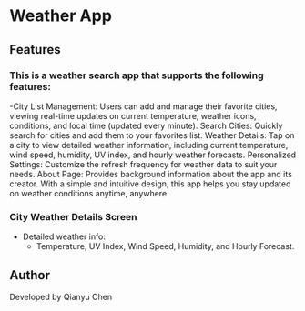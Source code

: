 #  Weather App

## Features
### This is a weather search app that supports the following features:

-City List Management: Users can add and manage their favorite cities, viewing real-time updates on current temperature, weather icons, conditions, and local time (updated every minute).
Search Cities: Quickly search for cities and add them to your favorites list.
Weather Details: Tap on a city to view detailed weather information, including current temperature, wind speed, humidity, UV index, and hourly weather forecasts.
Personalized Settings: Customize the refresh frequency for weather data to suit your needs.
About Page: Provides background information about the app and its creator.
With a simple and intuitive design, this app helps you stay updated on weather conditions anytime, anywhere.

### City Weather Details Screen
- Detailed weather info:
  - Temperature, UV Index, Wind Speed, Humidity, and Hourly Forecast.


## Author
Developed by Qianyu Chen 
